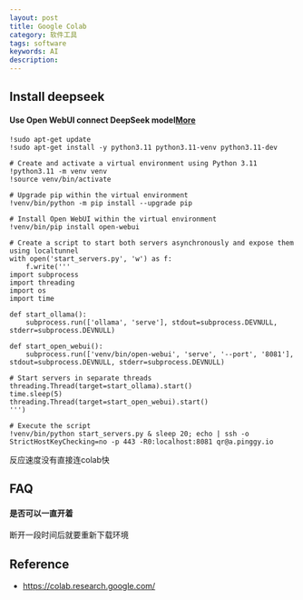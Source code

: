 ```yaml
---
layout: post
title: Google Colab
category: 软件工具
tags: software
keywords: AI
description: 
---
```


## Install deepseek

#### Use Open WebUI connect DeepSeek model[More](https://github.com/Axenide/Open-WebUI-Colab/blob/main/Open_WebUI.ipynb)

```
!sudo apt-get update
!sudo apt-get install -y python3.11 python3.11-venv python3.11-dev

# Create and activate a virtual environment using Python 3.11
!python3.11 -m venv venv
!source venv/bin/activate

# Upgrade pip within the virtual environment
!venv/bin/python -m pip install --upgrade pip

# Install Open WebUI within the virtual environment
!venv/bin/pip install open-webui

# Create a script to start both servers asynchronously and expose them using localtunnel
with open('start_servers.py', 'w') as f:
    f.write('''
import subprocess
import threading
import os
import time

def start_ollama():
    subprocess.run(['ollama', 'serve'], stdout=subprocess.DEVNULL, stderr=subprocess.DEVNULL)

def start_open_webui():
    subprocess.run(['venv/bin/open-webui', 'serve', '--port', '8081'], stdout=subprocess.DEVNULL, stderr=subprocess.DEVNULL)

# Start servers in separate threads
threading.Thread(target=start_ollama).start()
time.sleep(5)
threading.Thread(target=start_open_webui).start()
''')
```

```
# Execute the script
!venv/bin/python start_servers.py & sleep 20; echo | ssh -o StrictHostKeyChecking=no -p 443 -R0:localhost:8081 qr@a.pinggy.io
```

反应速度没有直接连colab快

## FAQ

#### 是否可以一直开着

断开一段时间后就要重新下载环境

## Reference

* <https://colab.research.google.com/>

